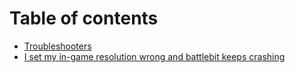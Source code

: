# Table of contents

* [Troubleshooters](README.md)
* [I set my in-game resolution wrong and battlebit keeps crashing](i-set-my-in-game-resolution-wrong-and-battlebit-keeps-crashing.md)
